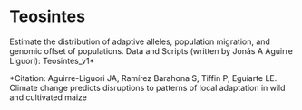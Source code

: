 # Teosintes
Estimate the distribution of adaptive alleles, population migration, and genomic offset of populations.
Data and Scripts (written by Jonás A Aguirre Liguori): Teosintes_v1*

*Citation: Aguirre-Liguori JA, Ramírez Barahona S, Tiffin P, Eguiarte LE. Climate change predicts disruptions to patterns of local adaptation in wild and cultivated maize
